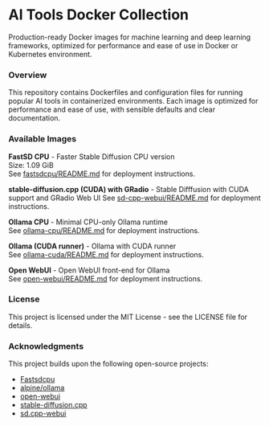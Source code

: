 # AI Tools Docker Collection

Production-ready Docker images for machine learning and deep learning frameworks, optimized for performance and ease of use in Docker or Kubernetes environment.

### Overview

This repository contains Dockerfiles and configuration files for running popular AI tools in containerized environments. Each image is optimized for performance and ease of use, with sensible defaults and clear documentation.

### Available Images

**FastSD CPU** - Faster Stable Diffusion CPU version  
Size: 1.09 GiB  
See [fastsdcpu/README.md](https://github.com/z-george-ma/ai-tools/blob/main/fastsdcpu/README.md) for deployment instructions.

**stable-diffusion.cpp (CUDA) with GRadio** - Stable Difffusion with CUDA support and GRadio Web UI
See [sd-cpp-webui/README.md](https://github.com/z-george-ma/ai-tools/blob/main/sd-cpp-webui/README.md) for deployment instructions.

**Ollama CPU** - Minimal CPU-only Ollama runtime  
See [ollama-cpu/README.md](https://github.com/z-george-ma/ai-tools/blob/main/ollama-cpu/README.md) for deployment instructions.

**Ollama (CUDA runner)** - Ollama with CUDA runner  
See [ollama-cuda/README.md](https://github.com/z-george-ma/ai-tools/blob/main/ollama-cuda/README.md) for deployment instructions.

**Open WebUI** - Open WebUI front-end for Ollama  
See [open-webui/README.md](https://github.com/z-george-ma/ai-tools/blob/main/open-webui/README.md) for deployment instructions.

### License

This project is licensed under the MIT License - see the LICENSE file for details.

### Acknowledgments

This project builds upon the following open-source projects:

- [Fastsdcpu](https://github.com/rupeshs/fastsdcpu)
- [alpine/ollama](https://hub.docker.com/r/alpine/ollama)
- [open-webui](https://github.com/open-webui/open-webui)
- [stable-diffusion.cpp](https://github.com/leejet/stable-diffusion.cpp)
- [sd.cpp-webui](https://github.com/daniandtheweb/sd.cpp-webui)

